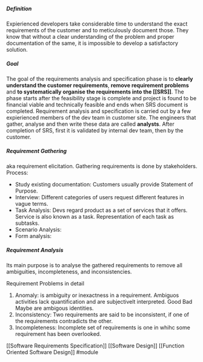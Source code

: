 ##### Definition
Expierienced developers take considerable time to understand the exact requirements of the customer and to meticulously document those. They know that without a clear understanding of the problem and proper documentation of the same, it is impossible to develop a satisfactory solution.

##### Goal
The goal of the requirements analysis and specification phase is to **clearly understand the customer requirements**, **remove requirement problems** and **to systematically organise the requirements into the [[SRS]]**. 
The phase starts after the feasibility stage is complete and project is found to be financial viable and technically feasible and ends when SRS document is completed.
Requirement analysis and specification is carried out by a few expierienced members of the dev team in customer site. The engineers that gather, analyse and then write these data are called **analysts**.
After completion of SRS, first it is validated by internal dev team, then by the customer.

##### Requirement Gathering
aka requirement elicitation. Gathering requirements is done by stakeholders.
Process:
* Study existing documentation: Customers usually provide Statement of Purpose.
* Interview: Different categories of users request different features in vague terms.
* Task Analysis: Devs regard product as a set of services that it offers. Service is also known as a task. Representation of each task as subtasks.
* Scenario Analysis: 
* Form analysis:

##### Requirement Analysis
Its main purpose is to analyse the gathered requirements to remove all ambiguities, incompleteness, and inconsistencies.

Requirement Problems in detail
1. Anomaly: is ambiguity or inexactness in a requirement. Ambiguos activities lack quantification and are subjectivelt interpreted. Good Bad Maybe are ambigous identities.
2. Inconsistency: Two requirements are said to be inconsistent, if one of the requirements contradicts the other.
3. Incompleteness: Incomplete set of requirements is one in whihc some requirement has been overlooked.

[[Software Requirements Specification]]
[[Software Design]]
[[Function Oriented Software Design]]
#module
